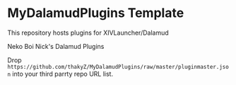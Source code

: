 # MyDalamudPlugins Template
This repository hosts plugins for XIVLauncher/Dalamud

Neko Boi Nick's Dalamud Plugins

Drop `https://github.com/thakyZ/MyDalamudPlugins/raw/master/pluginmaster.json` into your third parrty repo URL list.
